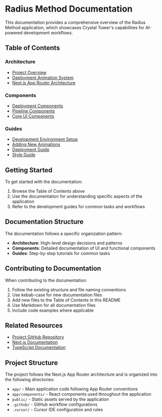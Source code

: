 # Radius Method Documentation

This documentation provides a comprehensive overview of the Radius Method application, which showcases Crystal Tower's capabilities for AI-powered development workflows.

## Table of Contents

### Architecture
- [Project Overview](./architecture/project-overview.md)
- [Deployment Animation System](./architecture/deployment-animation-system.md)
- [Next.js App Router Architecture](./architecture/nextjs-app-architecture.md)

### Components
- [Deployment Components](../app/components/deployment/README.md)
- [Pipeline Components](./components/pipeline-components.md)
- [Core UI Components](./components/core-ui-components.md)

### Guides
- [Development Environment Setup](./guides/development-setup.md)
- [Adding New Animations](./guides/adding-new-animations.md)
- [Deployment Guide](./guides/deployment.md)
- [Style Guide](./guides/style-guide.md)

## Getting Started

To get started with the documentation:

1. Browse the Table of Contents above
2. Use the documentation for understanding specific aspects of the application
3. Refer to the development guides for common tasks and workflows

## Documentation Structure

The documentation follows a specific organization pattern:

- **Architecture**: High-level design decisions and patterns
- **Components**: Detailed documentation of UI and functional components
- **Guides**: Step-by-step tutorials for common tasks

## Contributing to Documentation

When contributing to the documentation:

1. Follow the existing structure and file naming conventions
2. Use kebab-case for new documentation files
3. Add new files to the Table of Contents in this README
4. Use Markdown for all documentation files
5. Include code examples where applicable

## Related Resources

- [Project GitHub Repository](https://github.com/your-repo/rmcom)
- [Next.js Documentation](https://nextjs.org/docs)
- [TypeScript Documentation](https://www.typescriptlang.org/docs/)

## Project Structure

The project follows the Next.js App Router architecture and is organized into the following directories:

- `app/` - Main application code following App Router conventions
- `app/components/` - React components used throughout the application
- `public/` - Static assets served by the application
- `.github/` - GitHub workflow configurations
- `.cursor/` - Cursor IDE configuration and rules 